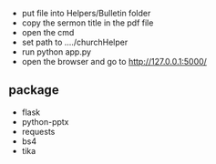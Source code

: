 - put file into Helpers/Bulletin folder
- copy the sermon title in the pdf file
- open the cmd
- set path to ..../churchHelper
- run python app.py
- open the browser and go to http://127.0.0.1:5000/

## package
  - flask
  - python-pptx
  - requests
  - bs4
  - tika
